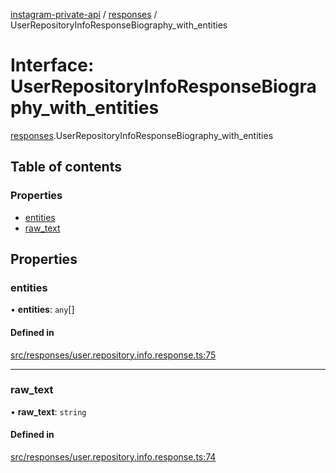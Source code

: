 [instagram-private-api](../../README.md) / [responses](../../modules/responses.md) / UserRepositoryInfoResponseBiography_with_entities

# Interface: UserRepositoryInfoResponseBiography\_with\_entities

[responses](../../modules/responses.md).UserRepositoryInfoResponseBiography_with_entities

## Table of contents

### Properties

- [entities](UserRepositoryInfoResponseBiography_with_entities.md#entities)
- [raw\_text](UserRepositoryInfoResponseBiography_with_entities.md#raw_text)

## Properties

### entities

• **entities**: `any`[]

#### Defined in

[src/responses/user.repository.info.response.ts:75](https://github.com/Nerixyz/instagram-private-api/blob/b3351b9/src/responses/user.repository.info.response.ts#L75)

___

### raw\_text

• **raw\_text**: `string`

#### Defined in

[src/responses/user.repository.info.response.ts:74](https://github.com/Nerixyz/instagram-private-api/blob/b3351b9/src/responses/user.repository.info.response.ts#L74)
